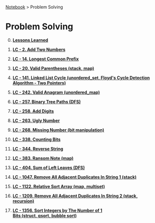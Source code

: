 <a href="../">Notebook</a> > Problem Solving

# Problem Solving



0. **<a href="./lessons-learned">Lessons Learned</a>**

1. **<a href="./lc-2-add-two-numbers">LC - 2. Add Two Numbers</a>**

2. **<a href="./lc-14-longest-common-prefix">LC - 14. Longest Common Prefix</a>**

3. **<a href="./lc-20-valid-parentheses">LC - 20. Valid Parentheses (stack, map)</a>**

4. **<a href="./lc-141-linked-list-cycle">LC - 141. Linked List Cycle (unordered_set, Floyd's Cycle Detection Algorithm - Two Pointers)</a>**

5. **<a href="./lc-242-valid-anagram">LC - 242. Valid Anagram (unordered_map)</a>**

6. **<a href="./lc-257-binary-tree-paths">LC - 257. Binary Tree Paths (DFS)</a>**

7. **<a href="./lc-258-add-digits">LC - 258. Add Digits</a>**

8. **<a href="./lc-263-ugly-number">LC - 263. Ugly Number</a>**

9. **<a href="./lc-268-missing-number">LC - 268. Missing Number (bit manipulation)</a>**

10. **<a href="./lc-338-counting-bits">LC - 338. Counting Bits</a>**

11. **<a href="./lc-344-reverse-string">LC - 344. Reverse String</a>**
12. **<a href="./lc-383-ransom-note">LC - 383. Ransom Note (map)</a>**

13. **<a href="./lc-404-sum-of-left-leaves">LC - 404. Sum of Left Leaves (DFS)</a>**

14. **<a href="./lc-1047-remove-all-adjacent-duplicates-in-string-1">LC - 1047. Remove All Adjacent Duplicates In String 1 (stack)</a>**

15. **<a href="./lc-1122-relative-sort-array">LC - 1122. Relative Sort Array (map, multiset)</a>**

16. **<a href="./lc-1209-remove-all-adjacent-duplicates-in-string-2">LC - 1209. Remove All Adjacent Duplicates In String 2 (stack, recursion)</a>**

17. **<a href="./lc-1356-sort-integers-by-the-number-of-1-bits">LC - 1356. Sort Integers by The Number of 1 Bits (struct, qsort, bubble sort)</a>**

